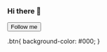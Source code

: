 ### Hi there 👋


<button class="btn">Follow me</button>


<styles> 
  .btn{
    background-color: #000;
  }
</styles>
